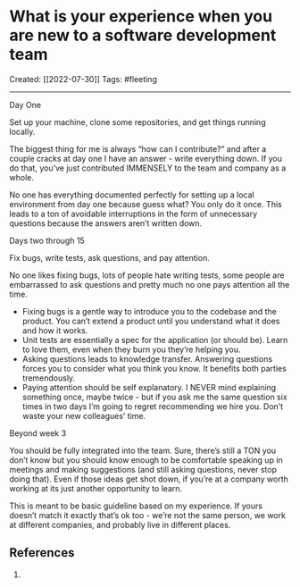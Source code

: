 

# What is your experience when you are new to a software development team
Created:  [[2022-07-30]]
Tags: #fleeting 

---
Day One

Set up your machine, clone some repositories, and get things running locally.

The biggest thing for me is always “how can I contribute?” and after a couple cracks at day one I have an answer - write everything down. If you do that, you’ve just contributed IMMENSELY to the team and company as a whole.

No one has everything documented perfectly for setting up a local environment from day one because guess what? You only do it once. This leads to a ton of avoidable interruptions in the form of unnecessary questions because the answers aren’t written down.

Days two through 15

Fix bugs, write tests, ask questions, and pay attention.

No one likes fixing bugs, lots of people hate writing tests, some people are embarrassed to ask questions and pretty much no one pays attention all the time.

-   Fixing bugs is a gentle way to introduce you to the codebase and the product. You can’t extend a product until you understand what it does and how it works.
-   Unit tests are essentially a spec for the application (or should be). Learn to love them, even when they burn you they’re helping you.
-   Asking questions leads to knowledge transfer. Answering questions forces you to consider what you think you know. It benefits both parties tremendously.
-   Paying attention should be self explanatory. I NEVER mind explaining something once, maybe twice - but if you ask me the same question six times in two days I’m going to regret recommending we hire you. Don’t waste your new colleagues’ time.

Beyond week 3

You should be fully integrated into the team. Sure, there’s still a TON you don’t know but you should know enough to be comfortable speaking up in meetings and making suggestions (and still asking questions, never stop doing that). Even if those ideas get shot down, if you’re at a company worth working at its just another opportunity to learn.

This is meant to be basic guideline based on my experience. If yours doesn’t match it exactly that’s ok too - we’re not the same person, we work at different companies, and probably live in different places.












## References
1. 